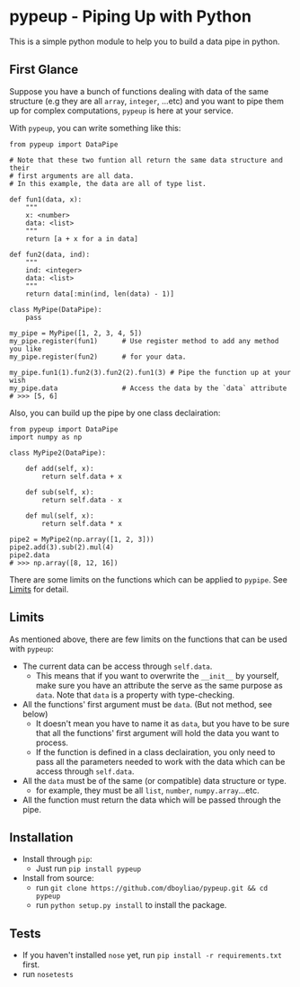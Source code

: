 # pypeup - Piping Up with Python

This is a simple python module to help you to build a data pipe in python.

## First Glance

Suppose you have a bunch of functions dealing with data of the same structure (e.g they are all `array`, `integer`, ...etc) and you want to pipe them up for complex computations, `pypeup` is here at your service.

With `pypeup`, you can write something like this:

```{python}
from pypeup import DataPipe

# Note that these two funtion all return the same data structure and their
# first arguments are all data.
# In this example, the data are all of type list.

def fun1(data, x):
    """
    x: <number>
    data: <list>
    """
    return [a + x for a in data]

def fun2(data, ind):
    """
    ind: <integer>
    data: <list>
    """
    return data[:min(ind, len(data) - 1)]

class MyPipe(DataPipe):
    pass

my_pipe = MyPipe([1, 2, 3, 4, 5])
my_pipe.register(fun1)      # Use register method to add any method you like 
my_pipe.register(fun2)      # for your data.

my_pipe.fun1(1).fun2(3).fun2(2).fun1(3) # Pipe the function up at your wish
my_pipe.data                # Access the data by the `data` attribute
# >>> [5, 6]
```

Also, you can build up the pipe by one class declairation:

```{python}
from pypeup import DataPipe
import numpy as np

class MyPipe2(DataPipe):

    def add(self, x):
        return self.data + x

    def sub(self, x):
        return self.data - x

    def mul(self, x):
        return self.data * x

pipe2 = MyPipe2(np.array([1, 2, 3]))
pipe2.add(3).sub(2).mul(4)
pipe2.data
# >>> np.array([8, 12, 16])
```

There are some limits on the functions which can be applied to `pypipe`.
See [Limits](https://github.com/dboyliao/pypipe#limits) for detail.

## Limits

As mentioned above, there are few limits on the functions that can be used with `pypeup`:

- The current data can be access through `self.data`.
    - This means that if you want to overwrite the `__init__` by yourself, make sure you have an attribute the serve as the same purpose as `data`. Note that `data` is a property with type-checking.
- All the functions' first argument must be `data`. (But not method, see below)
    - It doesn't mean you have to name it as `data`, but you have to be sure that all the functions' first argument will hold the data you want to process.
    - If the function is defined in a class declairation, you only need to pass all the parameters needed to work with the data which can be access through `self.data`.
- All the `data` must be of the same (or compatible) data structure or type.
    - for example, they must be all `list`, `number`, `numpy.array`...etc.
- All the function must return the data which will be passed through the pipe.

## Installation

- Install through `pip`:
    - Just run `pip install pypeup`
- Install from source:
    - run `git clone https://github.com/dboyliao/pypeup.git && cd pypeup`
    - run `python setup.py install` to install the package.

## Tests

- If you haven't installed `nose` yet, run `pip install -r requirements.txt` first.
- run `nosetests`
